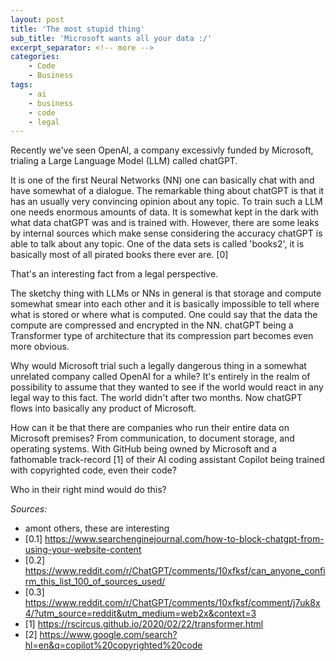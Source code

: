 ```yaml
---
layout: post
title: 'The most stupid thing'
sub_title: 'Microsoft wants all your data :/'
excerpt_separator: <!-- more -->
categories:
    - Code
    - Business
tags:
    - ai
    - business
    - code
    - legal
---
```


Recently we've seen OpenAI, a company excessivly funded by Microsoft, trialing a Large Language Model (LLM) called chatGPT.

<!-- more -->

It is one of the first Neural Networks (NN) one can basically chat with and have somewhat of a dialogue. The remarkable thing about chatGPT is that it has an usually very convincing opinion about any topic. To train such a LLM one needs enormous amounts of data. It is somewhat kept in the dark with what data chatGPT was and is trained with. However, there are some leaks by internal sources which make sense considering the accuracy chatGPT is able to talk about any topic. One of the data sets is called 'books2', it is basically most of all pirated books there ever are. [0]

That's an interesting fact from a legal perspective.

The sketchy thing with LLMs or NNs in general is that storage and compute somewhat smear into each other and it is basically impossible to tell where what is stored or where what is computed. One could say that the data the compute are compressed and encrypted in the NN. chatGPT being a Transformer type of architecture that its compression part becomes even more obvious.

Why would Microsoft trial such a legally dangerous thing in a somewhat unrelated company called OpenAI for a while? It's entirely in the realm of possibility to assume that they wanted to see if the world would react in any legal way to this fact. The world didn't after two months. Now chatGPT flows into basically any product of Microsoft.

How can it be that there are companies who run their entire data on Microsoft premises? From communication, to document storage, and operating systems. With GitHub being owned by Microsoft and a fathomable track-record [1] of their AI coding assistant Copilot being trained with copyrighted code, even their code?

Who in their right mind would do this?

_Sources:_

- amont others, these are interesting
- [0.1] https://www.searchenginejournal.com/how-to-block-chatgpt-from-using-your-website-content
- [0.2] https://www.reddit.com/r/ChatGPT/comments/10xfksf/can_anyone_confirm_this_list_100_of_sources_used/
- [0.3] https://www.reddit.com/r/ChatGPT/comments/10xfksf/comment/j7uk8x4/?utm_source=reddit&utm_medium=web2x&context=3
- [1] https://rscircus.github.io/2020/02/22/transformer.html
- [2] https://www.google.com/search?hl=en&q=copilot%20copyrighted%20code
